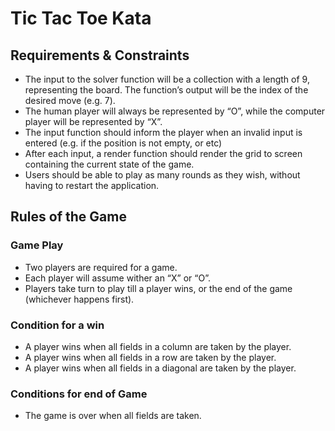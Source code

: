 # Tic Tac Toe Kata
## Requirements & Constraints
* The input to the solver function will be a collection with a length of 9, representing the board. The function’s output will be the index of the desired move (e.g. 7).
* The human player will always be represented by “O”, while the computer player will be represented by “X”.
* The input function should inform the player when an invalid input is entered (e.g. if the position is not empty, or etc)
* After each input, a render function should render the grid to screen containing the current state of the game.
* Users should be able to play as many rounds as they wish, without having to restart the application.

## Rules of the Game
### Game Play
* Two players are required for a game.
* Each player will assume wither an “X” or “O”.
* Players take turn to play till a player wins, or the end of the game (whichever happens first).

### Condition for a win
* A player wins when all fields in a column are taken by the player.
* A player wins when all fields in a row are taken by the player.
* A player wins when all fields in a diagonal are taken by the player.

### Conditions for end of Game
* The game is over when all fields are taken.